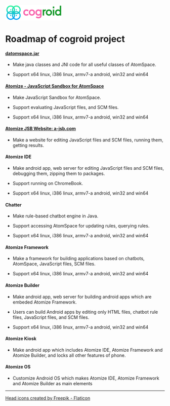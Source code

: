 [![cogroid.com](https://github.com/cogroid/resources/raw/main/images/banner/cogroid-48.png)](https://cogroid.com)

# Roadmap of cogroid project

#### [datomspace.jar](https://github.com/cogroid/d-atomspace/tree/main/opencog/java)

* Make java classes and JNI code for all useful classes of AtomSpace.

* Support x64 linux, i386 linux, armv7-a android, win32 and win64

#### [Atomize - JavaScript Sandbox for AtomSpace](https://github.com/cogroid/d-atomize-bin)

* Make JavaScript Sandbox for AtomSpace.

* Support evaluating JavaScript files, and SCM files.

* Support x64 linux, i386 linux, armv7-a android, win32 and win64

#### [Atomize JSB Website: a-jsb.com](http://a-jsb.com)

* Make a website for editing JavaScript files and SCM files, running them, getting results.

#### Atomize IDE

* Make android app, web server for editing JavaScript files and SCM files, debugging them, zipping them to packages.

* Support running on ChromeBook.

* Support x64 linux, i386 linux, armv7-a android, win32 and win64

#### Chatter

* Make rule-based chatbot engine in Java.

* Support accessing AtomSpace for updating rules, querying rules.

* Support x64 linux, i386 linux, armv7-a android, win32 and win64

#### Atomize Framework

* Make a framework for building applications based on chatbots, AtomSpace, JavaScript files, SCM files.

* Support x64 linux, i386 linux, armv7-a android, win32 and win64

#### Atomize Builder

* Make android app, web server for building android apps which are embeded Atomize Framework.

* Users can build Android apps by editing only HTML files, chatbot rule files, JavaScript files, and SCM files.

* Support x64 linux, i386 linux, armv7-a android, win32 and win64

#### Atomize Kiosk

* Make android app which includes Atomize IDE, Atomize Framework and Atomize Builder, and locks all other features of phone.

#### Atomize OS

* Customize Android OS which makes Atomize IDE, Atomize Framework and Atomize Builder as main elements

---
[Head icons created by Freepik - Flaticon](https://www.flaticon.com/free-icons/head)
